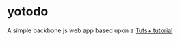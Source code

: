 yotodo
======

A simple backbone.js web app based upon a [Tuts+ tutorial](http://code.tutsplus.com/tutorials/building-apps-with-the-yeoman-workflow--net-33254)
